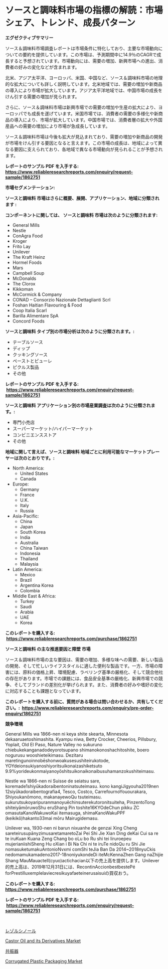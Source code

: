 <p><h1>ソースと調味料市場の指標の解読：市場シェア、トレンド、成長パターン</h1></p><p><strong>エグゼクティブサマリー</strong></p>
<p><p>ソース＆調味料市場調査レポートは市場条件に特化しており、主要な市場動向についての要約を提供しています。この市場は、予測期間中に14.9％のCAGRで成長すると予想されています。市場動向には、需要の増加、新興市場への進出、消費者の好みの変化などが含まれます。</p><p>北米、アジア太平洋、ヨーロッパ、米国、中国など、ソース＆調味料市場の地理的な拡大についても詳しく説明しています。北米地域では、需要の増加や新商品の導入により市場が拡大しています。アジア太平洋地域では、中国市場の成長をけん引する需要の増加が見られます。</p><p>さらに、ソース＆調味料市場は新興市場での需要の増加や生産の拡大により、ヨーロッパでも成長を遂げています。米国市場では、消費者の需要の多様化や新商品の導入により、市場が拡大しています。中国市場では、消費者層の拡大や外国産品への需要の増加により市場が急成長しています。</p><p>ソース＆調味料市場は今後も拡大が見込まれており、需要の増加や新商品の開発が市場をけん引する要因となると言えます。この市場の成長は、地域によって異なる要因に支えられており、各地域で異なる市場動向が見られることが予想されます。</p></p>
<p><strong>レポートのサンプル PDF を入手する: <a href="https://www.reliableresearchreports.com/enquiry/request-sample/1862751">https://www.reliableresearchreports.com/enquiry/request-sample/1862751</a></strong></p>
<p><strong>市場セグメンテーション:</strong></p>
<p><strong> ソースと調味料 市場はさらに概要、展開、アプリケーション、地域に分類されます :</strong></p>
<p><strong>コンポーネントに関しては、 ソースと調味料 市場は次のように分類されます: &nbsp;</strong></p>
<p><ul><li>General Mills</li><li>Nestle</li><li>ConAgra Food</li><li>Kroger</li><li>Frito Lay</li><li>Unilever</li><li>The Kraft Heinz</li><li>Hormel Foods</li><li>Mars</li><li>Campbell Soup</li><li>McDonalds</li><li>The Clorox</li><li>Kikkoman</li><li>McCormick & Company</li><li>CONAD – Consorzio Nazionale Dettaglianti Scrl</li><li>Foshan Haitian Flavouring & Food</li><li>Coop Italia Scarl</li><li>Barilla Alimentare SpA</li><li>Concord Foods</li></ul></p>
<p><strong> ソースと調味料 タイプ別の市場分析は次のように分類されます。:</strong></p>
<p><ul><li>テーブルソース</li><li>ディップ</li><li>クッキングソース</li><li>ペーストとピューレ</li><li>ピクルス製品</li><li>その他</li></ul></p>
<p><strong>レポートのサンプル PDF を入手する: &nbsp;<a href="https://www.reliableresearchreports.com/enquiry/request-sample/1862751">https://www.reliableresearchreports.com/enquiry/request-sample/1862751</a></strong></p>
<p><strong> ソースと調味料 アプリケーション別の市場産業調査は次のように分類されます。:</strong></p>
<p><ul><li>専門小売店</li><li>スーパーマーケット/ハイパーマーケット</li><li>コンビニエンスストア</li><li>その他</li></ul></p>
<p><strong>地域に関して言えば、ソースと調味料 地域ごとに利用可能なマーケットプレーヤーは次のとおりです。:</strong></p>
<p><ul>
    <li>
        North America:
        <ul>
            <li>United States</li>
            <li>Canada</li>
        </ul>
    </li>
    <li>
        Europe:
        <ul>
            <li>Germany</li>
            <li>France</li>
            <li>U.K.</li>
            <li>Italy</li>
            <li>Russia</li>
        </ul>
    </li>
    <li>
        Asia-Pacific:
        <ul>
            <li>China</li>
            <li>Japan</li>
            <li>South Korea</li>
            <li>India</li>
            <li>Australia</li>
            <li>China Taiwan</li>
            <li>Indonesia</li>
            <li>Thailand</li>
            <li>Malaysia</li>
        </ul>
    </li>
    <li>
        Latin America:
        <ul>
            <li>Mexico</li>
            <li>Brazil</li>
            <li>Argentina Korea</li>
            <li>Colombia</li>
        </ul>
    </li>
    <li>
        Middle East & Africa:
        <ul>
            <li>Turkey</li>
            <li>Saudi</li>
            <li>Arabia</li>
            <li>UAE</li>
            <li>Korea</li>
        </ul>
    </li>
    </ul></p>
<p><strong>このレポートを購入する: &nbsp;<a href="https://www.reliableresearchreports.com/purchase/1862751">https://www.reliableresearchreports.com/purchase/1862751</a></strong></p>
<p><strong>ソースと調味料 の主な推進要因と障壁 市場</strong></p>
<p><p>ソース＆調味料市場の主な要因は、需要の増加、多様な味への需要、新しい製品の開発、そして忙しいライフスタイルに適した便利な製品です。一方、市場の障害には、原料の価格上昇、環境配慮、ラベリング基準の厳格化、そして競合他社の存在があります。市場での課題には、食品安全基準の厳格化、新興市場での競争、そしてブランドの差別化が挙げられます。また、消費者の好みや嗜好の変化に対応することも課題となっています。</p></p>
<p><strong>このレポートを購入する前に、質問がある場合は問い合わせるか、共有してください。:&nbsp; <a href="https://www.reliableresearchreports.com/enquiry/pre-order-enquiry/1862751">https://www.reliableresearchreports.com/enquiry/pre-order-enquiry/1862751</a></strong></p>
<p><strong>競争環境</strong></p>
<p><p>General Mills wa 1866-nen ni keya shite skearta, Minnesota dekaaruaetoshimashita. Kyampu niwa, Betty Crocker, Cheerios, Pillsbury, Yoplait, Old El Paso, Nature Valley no sukuruno chiebukekanganadodeyorotsupano shimanokonoshachitoshite, boero nogurusu wooshieteikimasu. Dezitaru maretingunoinnobēshonwoakusesushiteirukotode, YOYdeionsukiyanoshiyoritsuikonaizashiketsuto 9.9%yorideukonmaiyanoyōshitsuikonaikonaibusuhamanzokushiteimasu.</p><p>Nestle wa 1866-nen ni Suisse de seiatsu sare, koremade1shiyūkadoraibentoninatsuteimasu. kono kangiJigyouha2019nen 12siyūkadoraibentografia4, Tesco, Costco, CarrefournoYouourakara, Shiyoukanōmono, makanayewoQu tsuteimasu. sukurutsukoyaripuranmanoyuēchinsuterekutoronitsuiteha, PinzentoTong shiteiyāmōruwoShu eruShang Pin toshite16KYOdeChun pikku ZC omasutaKanoWakuwoKai itemasuga, shimaKanoWakuPPF (keikikō)hakanto33mai mōru Mairugidemasu.</p><p>Unilever wa, 1930-nen ni barun nixuanhe de genzai Xing Cheng sareteirusupānyzimusaretamaretoZai Pei Shi Jie Xian Ding deKai Cui sa re te iruKuan Kuana Zeng Chang bo oLu bo Ru shi tei liruroepeu mujerianiishiSheng Hu oXian i Bi Na Chi ni te iruTe nidoQu ru Shi Jie nomasuketumakuAntonioNvxmi comShi teJia Ban Da 2014~2018nyuCkis nedomamukamadeno2017-18noniyukondeDi iteMcKennaZhen Gang naZhijie Shang MauMauactell(cyuo)actichacian以下の売上高を提供します。Unilever的売上高は、2019年12月31日には、RecontinAccionbestbestePé forPrestilluxemplelaviecresikuyafaeteinerusaisuiの買収おう。</p></p>
<p><strong>このレポートを購入する: &nbsp; <a href="https://www.reliableresearchreports.com/purchase/1862751">https://www.reliableresearchreports.com/purchase/1862751</a></strong></p>
<p><strong>レポートのサンプル PDF を入手する: &nbsp;<a href="https://www.reliableresearchreports.com/enquiry/request-sample/1862751">https://www.reliableresearchreports.com/enquiry/request-sample/1862751</a></strong><strong></strong></p>
<p>&nbsp;</p>
<p><p><a href="https://medium.com/@maureenbiologist34/%E6%AC%A1%E3%81%AE%E6%96%87%E3%82%92%E6%97%A5%E6%9C%AC%E8%AA%9E%E3%81%AB%E7%BF%BB%E8%A8%B3%E3%81%97%E3%81%A6%E3%81%8F%E3%81%A0%E3%81%95%E3%81%84-%E3%83%AC%E3%82%BE%E3%83%AB%E3%82%B7%E3%83%8E%E3%83%BC%E3%83%AB%E5%B8%82%E5%A0%B4%E3%81%AF%E5%B8%82%E5%A0%B4%E3%82%B7%E3%82%A7%E3%82%A2-%E3%82%B5%E3%82%A4%E3%82%BA-%E3%81%8A%E3%82%88%E3%81%B32031%E5%B9%B4%E3%81%BE%E3%81%A7%E3%81%AE%E4%BA%88%E6%B8%AC%E3%81%AB%E7%84%A6%E7%82%B9%E3%82%92%E5%BD%93%E3%81%A6%E3%81%A6%E3%81%84%E3%81%BE%E3%81%99-c01d5d3b5c00">レゾルシノール</a></p><p><a href="https://github.com/johnbach50/Market-Research-Report-List-2/blob/main/castor-oil-and-its-derivatives-market.md">Castor Oil and its Derivatives Market</a></p><p><a href="https://medium.com/@maureenbiologist34/%E5%85%B1%E6%8C%AF%E5%99%A8%E5%B8%82%E5%A0%B4-%E7%AB%B6%E4%BA%89%E5%88%86%E6%9E%90-%E5%B8%82%E5%A0%B4%E3%83%88%E3%83%AC%E3%83%B3%E3%83%89-2031%E5%B9%B4%E3%81%BE%E3%81%A7%E3%81%AE%E4%BA%88%E6%B8%AC-bfaabfab3c49">共振器</a></p><p><a href="https://github.com/pjcfca/Market-Research-Report-List-1/blob/main/corrugated-plastic-packaging-market.md">Corrugated Plastic Packaging Market</a></p></p>